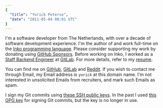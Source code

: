 ```yaml
---
{
  "title": "Yorick Peterse",
  "date": "2011-05-04 00:01 UTC"
}
---
```


I'm a software developer from The Netherlands, with over a decade of software
development experience. I'm the author of and work full-time on the [Inko
programming language](https://inko-lang.org). Please consider supporting my work
by donating using [GitHub Sponsors](https://github.com/sponsors/YorickPeterse).
Before working on Inko, I worked as a [Staff Backend
Engineer](https://about.gitlab.com/job-families/engineering/backend-engineer/#staff-backend-engineer)
at [GitLab](https://about.gitlab.com). For more details, refer to my
[resume](/resume).

You can find me on [GitHub](https://github.com/yorickpeterse),
[GitLab](https://gitlab.com/yorickpeterse) and
[Reddit](http://www.reddit.com/user/yorickpeterse). If you wish to contact me
through Email, my Email address is `yorick` at this domain name. I'm not
interested in unsolicited Emails from recruiters, and mark such Emails as spam.

I sign my Git commits using [these SSH public keys](/ssh_keys.txt). In the past
I used [this GPG key](/gpg_key.txt) for signing Git commits, but the key is no
longer in use.
